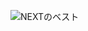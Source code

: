 ![NEXTのベスト](https://slack-imgs.com/?c=1&o1=ro&url=https%3A%2F%2Fnext-vest.kazuhira.dev%2Fimages%2Ftweet-card.jpg)
